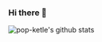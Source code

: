 ### Hi there 👋

![pop-ketle's github stats](https://github-readme-stats.vercel.app/api?username=pop-ketle&theme=darcula&show_icons=true&count_private=true)

<!--
思ったよりカウンターださいのでなし
![Counter](https://profile-counter.glitch.me/pop-ketle/count.svg)
-->

<!--
htmlがトップに来るのが我慢できなかったので使用言語はランキングはなし
<a href="https://github.com/pop-ketle/github-readme-stats">
  <img align="left" src="https://github-readme-stats.vercel.app/api/top-langs/?username=pop-ketle" />
</a>
-->

<!--
**pop-ketle/pop-ketle** is a ✨ _special_ ✨ repository because its `README.md` (this file) appears on your GitHub profile.

Here are some ideas to get you started:

- 🔭 I’m currently working on ...
- 🌱 I’m currently learning ...
- 👯 I’m looking to collaborate on ...
- 🤔 I’m looking for help with ...
- 💬 Ask me about ...
- 📫 How to reach me: ...
- 😄 Pronouns: ...
- ⚡ Fun fact: ...
-->
